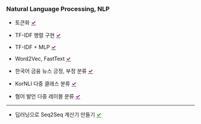 ### Natural Language Processing, NLP

- 토큰화 [<span style="color:purple; font-weight:bold;">✓</span>](https://colab.research.google.com/drive/1tjWCtpym-TqQuBN43p_uxOCzu2WY9lgo?usp=sharing)

- TF-IDF 행렬 구현 [<span style="color:purple; font-weight:bold;">✓</span>](https://colab.research.google.com/drive/1U0VvJQnDF0ntUzwCJF3enlmH02oo5b1U?usp=sharing)

- TF-IDF + MLP [<span style="color:purple; font-weight:bold;">✓</span>](https://colab.research.google.com/drive/1tAyHUV_Hbh9tkkcq0BLYE00hQLM00OSr?usp=sharing)

- Word2Vec, FastText [<span style="color:purple; font-weight:bold;">✓</span>](https://colab.research.google.com/drive/1RRtCgmm6Dx2rpBKQmseZgtqlGLk0_EH0?usp=sharing)

- 한국어 금융 뉴스 긍정, 부정 분류 [<span style="color:purple; font-weight:bold;">✓</span>](https://colab.research.google.com/drive/1rMfHgLnBZzEZCC28Khp2LOgjdlkEulY5?usp=drive_link)

- KorNLI 다중 클래스 분류 [<span style="color:purple; font-weight:bold;">✓</span>](https://colab.research.google.com/drive/1UQwI2E5r5wxj19NjftZadVqCyUKZeR-I?usp=sharing)

- 혐어 발언 다중 레이블 분류 [<span style="color:purple; font-weight:bold;">✓</span>](https://colab.research.google.com/drive/1xh1PBZIexcOb3TlucarTgk8EWVWmGtLZ?usp=sharing)

---

- 딥러닝으로 Seq2Seq 계산기 만들기 [<span style="color:green; font-weight:bold;">✓</span>](https://colab.research.google.com/drive/1X1yR8y2Og-aQSICHF_ijrSohEk49aTKl?usp=sharing)
